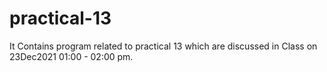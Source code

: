 # practical-13
It Contains program related to practical 13 which are discussed in Class on 23Dec2021 01:00 - 02:00 pm. 
